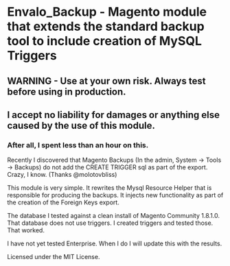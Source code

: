 # Envalo_Backup - Magento module that extends the standard backup tool to include creation of MySQL Triggers
## WARNING - Use at your own risk. Always test before using in production.
## I accept no liability for damages or anything else caused by the use of this module.
### After all, I spent less than an hour on this.

Recently I discovered that Magento Backups (In the admin, System -> Tools -> Backups) do not add the CREATE TRIGGER sql as part of the export. Crazy, I know. (Thanks @molotovbliss)

This module is very simple. It rewrites the Mysql Resource Helper that is responsible for producing the backups. It injects new functionality as part of the creation of the Foreign Keys export. 

The database I tested against a clean install of Magento Community 1.8.1.0. That database does not use triggers. I created triggers and tested those. That worked. 

I have not yet tested Enterprise. When I do I will update this with the results.

Licensed under the MIT License. 